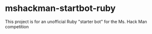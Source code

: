 # mshackman-startbot-ruby
This project is for an unofficial Ruby "starter bot" for the Ms. Hack Man competition
